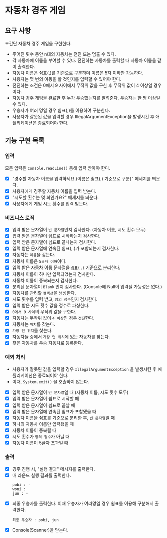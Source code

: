 # 자동차 경주 게임

## 요구 사항
초간단 자동차 경주 게임을 구현한다.

* 주어진 횟수 동안 n대의 자동차는 전진 또는 멈출 수 있다.
* 각 자동차에 이름을 부여할 수 있다. 전진하는 자동차를 출력할 때 자동차 이름을 같이 출력한다.
* 자동차 이름은 쉼표(,)를 기준으로 구분하며 이름은 5자 이하만 가능하다.
* 사용자는 몇 번의 이동을 할 것인지를 입력할 수 있어야 한다.
* 전진하는 조건은 0에서 9 사이에서 무작위 값을 구한 후 무작위 값이 4 이상일 경우이다.
* 자동차 경주 게임을 완료한 후 누가 우승했는지를 알려준다. 우승자는 한 명 이상일 수 있다.
* 우승자가 여러 명일 경우 쉼표(,)를 이용하여 구분한다.
* 사용자가 잘못된 값을 입력할 경우 IllegalArgumentException을 발생시킨 후 애플리케이션은 종료되어야 한다.

## 기능 구현 목록

### 입력
모든 입력은 `Console.readLine()` 통해 입력 받아야 한다.

- [x] "경주할 자동차 이름을 입력하세요.(이름은 쉼표(,) 기준으로 구분)" 메세지를 띄운다.
- [x] 사용자에게 경주할 자동차 이름을 입력 받는다.
- [x] "시도할 횟수는 몇 회인가요?" 메세지를 띄운다.
- [x] 사용자에게 게임 시도 횟수를 입력 받는다.

### 비즈니스 로직
- [x] 입력 받은 문자열이 `빈 문자열`인지 검사한다. (자동차 이름, 시도 횟수 모두)
- [x] 입력 받은 문자열이 쉼표로 시작하는지 검사한다.
- [x] 입력 받은 문자열이 쉼표로 끝나는지 검사한다.
- [x] 입력 받은 문자열에 연속된 쉼표(,,)가 포함되는지 검사한다.
- [x] 자동차는 `이름`을 갖는다.
- [x] 자동차 이름은 `5글자 이하`이다.
- [x] 입력 받은 자동차 이름 문자열을 `쉼표(,)` 기준으로 분리한다.
- [x] 자동차 이름이 하나만 입력되었는지 검사한다.
- [x] 자동차 이름이 중복되는지 검사한다.
- [x] 분리된 문자열이 `Blank` 인지 검사한다. (Console에 Null이 입력될 가능성은 없다.)
- [x] 자동차를 관리할 `컬렉션`을 생성한다.
- [x] 시도 횟수를 입력 받고, `양의 정수`인지 검사한다.
- [x] 입력 받은 시도 횟수 값을 정수로 파싱한다.
- [x] `0에서 9 사이`의 무작위 값을 구한다.
- [x] 자동차는 무작위 값이 `4 이상`인 경우 `전진`한다.
- [x] 자동차는 `위치`를 갖는다.
- [x] `가장 먼 위치`를 찾는다.
- [x] 자동차들 중에서 `가장 먼 위치`에 있는 자동차를 찾는다.
- [x] 찾은 자동차를 우승 자동차로 등록한다.

### 예외 처리
* 사용자가 잘못된 값을 입력할 경우 `IllegalArgumentException` 을 발생시킨 후 애플리케이션은 종료되어야 한다.
* 이때, `System.exit()` 을 호출하지 않는다.

- [x] 입력 받은 문자열이 `빈 문자열`일 때 (자동차 이름, 시도 횟수 모두)
- [x] 입력 받은 문자열이 쉼표로 시작할 때
- [x] 입력 받은 문자열이 쉼표로 끝날 때
- [x] 입력 받은 문자열에 연속된 쉼표가 포함됐을 때
- [x] 자동차 이름을 쉼표를 기준으로 분리한 후, `빈 문자열`일 때
- [x] 하나의 자동차 이름만 입력됐을 때
- [x] 자동차 이름이 중복될 때
- [x] 시도 횟수가 `양의 정수`가 아닐 때
- [x] 자동차 이름이 5글자 초과일 때

### 출력
- [x] 경주 진행 시, "실행 결과" 메시지를 출력한다.
- [x] 매 라운드 실행 결과를 출력한다. 
  ```text
  pobi : -
  woni :
  jun : -  
  ```
- [x] 최종 우승자를 출력한다. 이때 우승자가 여러명일 경우 쉼표를 이용해 구분해서 출력한다.
  ```text
  최종 우승자 : pobi, jun
  ```
- [x] Console(Scanner)을 닫는다.
